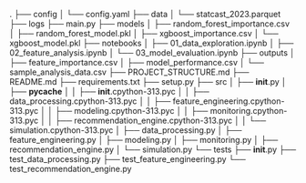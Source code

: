 .
├── config
│   └── config.yaml
├── data
│   └── statcast_2023.parquet
├── logs
├── main.py
├── models
│   ├── random_forest_importance.csv
│   ├── random_forest_model.pkl
│   ├── xgboost_importance.csv
│   └── xgboost_model.pkl
├── notebooks
│   ├── 01_data_exploration.ipynb
│   ├── 02_feature_analysis.ipynb
│   └── 03_model_evaluation.ipynb
├── outputs
│   ├── feature_importance.csv
│   ├── model_performance.csv
│   └── sample_analysis_data.csv
├── PROJECT_STRUCTURE.md
├── README.md
├── requirements.txt
├── setup.py
├── src
│   ├── __init__.py
│   ├── __pycache__
│   │   ├── __init__.cpython-313.pyc
│   │   ├── data_processing.cpython-313.pyc
│   │   ├── feature_engineering.cpython-313.pyc
│   │   ├── modeling.cpython-313.pyc
│   │   ├── monitoring.cpython-313.pyc
│   │   ├── recommendation_engine.cpython-313.pyc
│   │   └── simulation.cpython-313.pyc
│   ├── data_processing.py
│   ├── feature_engineering.py
│   ├── modeling.py
│   ├── monitoring.py
│   ├── recommendation_engine.py
│   └── simulation.py
└── tests
    ├── __init__.py
    ├── test_data_processing.py
    ├── test_feature_engineering.py
    └── test_recommendation_engine.py
